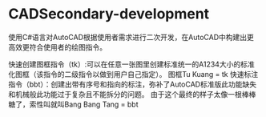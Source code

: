 # CADSecondary-development
使用C#语言对AutoCAD根据使用者需求进行二次开发，在AutoCAD中构建出更高效更符合使用者的绘图指令。

快速创建图框指令（tk）:可以在任意一张图里创建标准统一的A1234大小的标准化图框（该指令的二级指令以做到用户自己指定）。
  图框Tu Kuang = tk
快速标注指令（bbt）：创建出带有序号和指向的标注，弥补了AutoCAD标准版此功能缺失和机械般此功能过于复杂且不能拆分的问题。
  由于这个最终的样子太像一根棒棒糖了，索性叫就叫Bang Bang Tang = bbt
